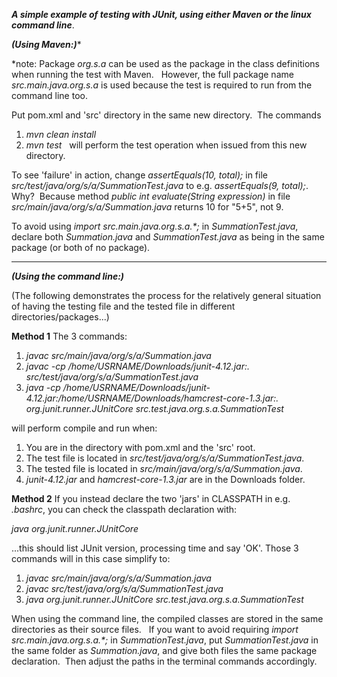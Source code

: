 **_A simple example of testing with JUnit, using either Maven or the linux command line_**.  

**_(Using Maven:)_***

*note:  Package _org.s.a_ can be used as the package in the class definitions when running the test with Maven.  &nbsp; However, the full package name _src.main.java.org.s.a_ is used because the test is required to run from the command line too.

Put pom.xml and 'src' directory in the same new directory.  &nbsp;The commands 
1. _mvn clean install_ &nbsp;
2. _mvn test_ &nbsp;
will perform the test operation when issued from this new directory.&nbsp;

To see 'failure' in action, change _assertEquals(10, total);_ in file _src/test/java/org/s/a/SummationTest.java_ to e.g. _assertEquals(9, total);_. &nbsp;  Why?  &nbsp;Because method _public int evaluate(String expression)_ in file _src/main/java/org/s/a/Summation.java_ returns 10 for "5+5", not 9.&nbsp;

To avoid using _import src.main.java.org.s.a.*;_ in _SummationTest.java_, declare both _Summation.java_ and _SummationTest.java_ as being in the same package (or both of no package). &nbsp; 

-----------------------

**_(Using the command line:)_**

(The following demonstrates the process for the relatively general situation of having the testing file and the tested file in different directories/packages...)

**Method 1**
The 3 commands:

1.  _javac src/main/java/org/s/a/Summation.java_
2.  _javac -cp /home/USRNAME/Downloads/junit-4.12.jar:. src/test/java/org/s/a/SummationTest.java_
3.  _java -cp /home/USRNAME/Downloads/junit-4.12.jar:/home/USRNAME/Downloads/hamcrest-core-1.3.jar:. org.junit.runner.JUnitCore src.test.java.org.s.a.SummationTest_

will perform compile and run when:

1.  You are in the directory with pom.xml and the 'src' root.
2.  The test file is located in _src/test/java/org/s/a/SummationTest.java_.
3.  The tested file is located in _src/main/java/org/s/a/Summation.java_.
4.  _junit-4.12.jar_ and _hamcrest-core-1.3.jar_ are in the Downloads folder.

**Method 2**
If you instead declare the two 'jars' in CLASSPATH in e.g. _.bashrc_, you can check the classpath declaration with: 

_java org.junit.runner.JUnitCore_

...this should list JUnit version, processing time and say 'OK'.  Those 3 commands will in this case simplify to:

1.  _javac src/main/java/org/s/a/Summation.java_
2.  _javac src/test/java/org/s/a/SummationTest.java_
3.  _java org.junit.runner.JUnitCore src.test.java.org.s.a.SummationTest_

When using the command line, the compiled classes are stored in the same directories as their source files. &nbsp; If you want to avoid requiring _import src.main.java.org.s.a.*;_ in _SummationTest.java_, put _SummationTest.java_ in the same folder as _Summation.java_, and give both files the same package declaration.  &nbsp;Then adjust the paths in the terminal commands accordingly.
